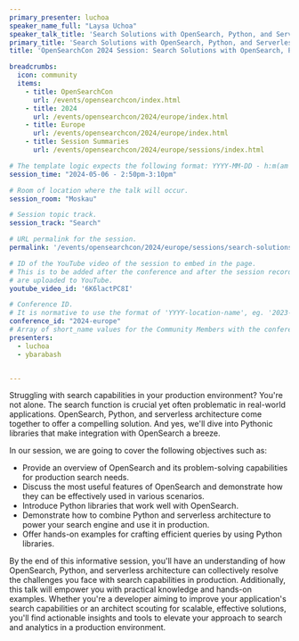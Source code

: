 ```yaml
---
primary_presenter: luchoa
speaker_name_full: "Laysa Uchoa"
speaker_talk_title: 'Search Solutions with OpenSearch, Python, and Serverless'
primary_title: 'Search Solutions with OpenSearch, Python, and Serverless'
title: 'OpenSearchCon 2024 Session: Search Solutions with OpenSearch, Python, and Serverless'

breadcrumbs:
  icon: community
  items:
    - title: OpenSearchCon
      url: /events/opensearchcon/index.html
    - title: 2024
      url: /events/opensearchcon/2024/europe/index.html
    - title: Europe
      url: /events/opensearchcon/2024/europe/index.html
    - title: Session Summaries
      url: /events/opensearchcon/2024/europe/sessions/index.html

# The template logic expects the following format: YYYY-MM-DD - h:m(am|pm)-(h:m(am|pm))
session_time: "2024-05-06 - 2:50pm-3:10pm"

# Room of location where the talk will occur.
session_room: "Moskau"

# Session topic track.
session_track: "Search"

# URL permalink for the session.
permalink: '/events/opensearchcon/2024/europe/sessions/search-solutions-with-opensearch-python-and-serverless.html'

# ID of the YouTube video of the session to embed in the page.
# This is to be added after the conference and after the session recordings
# are uploaded to YouTube.
youtube_video_id: '6K6lactPC8I'

# Conference ID.
# It is normative to use the format of 'YYYY-location-name', eg. '2023-north-america'.
conference_id: "2024-europe"
# Array of short_name values for the Community Members with the conference_speaker persona whom are presenting the session. This includes the primary_speaker indicated above and any other presenters (if any).
presenters:
  - luchoa
  - ybarabash


---
```


Struggling with search capabilities in your production environment? You're not alone. The search function is crucial yet often problematic in real-world applications. OpenSearch, Python, and serverless architecture come together to offer a compelling solution. And yes, we'll dive into Pythonic libraries that make integration with OpenSearch a breeze.

In our session, we are going to cover the following objectives such as:
- Provide an overview of OpenSearch and its problem-solving capabilities for production search needs.
- Discuss the most useful features of OpenSearch and demonstrate how they can be effectively used in various scenarios.
- Introduce Python libraries that work well with OpenSearch.
- Demonstrate how to combine Python and serverless architecture to power your search engine and use it in production.
- Offer hands-on examples for crafting efficient queries by using Python libraries.

By the end of this informative session, you'll have an understanding of how OpenSearch, Python, and serverless architecture can collectively resolve the challenges you face with search capabilities in production. Additionally, this talk will empower you with practical knowledge and hands-on examples. Whether you're a developer aiming to improve your application's search capabilities or an architect scouting for scalable, effective solutions, you'll find actionable insights and tools to elevate your approach to search and analytics in a production environment.